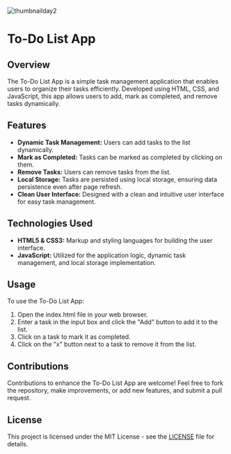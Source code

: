 ![thumbnailday2](https://github.com/the-PrafulDesai/To_Do_List/assets/108045971/850cc458-b92f-4655-9514-a6dfc642d648)

# To-Do List App

## Overview
The To-Do List App is a simple task management application that enables users to organize their tasks efficiently. Developed using HTML, CSS, and JavaScript, this app allows users to add, mark as completed, and remove tasks dynamically.

## Features
- **Dynamic Task Management:** Users can add tasks to the list dynamically.
- **Mark as Completed:** Tasks can be marked as completed by clicking on them.
- **Remove Tasks:** Users can remove tasks from the list.
- **Local Storage:** Tasks are persisted using local storage, ensuring data persistence even after page refresh.
- **Clean User Interface:** Designed with a clean and intuitive user interface for easy task management.

## Technologies Used
- **HTML5 & CSS3:** Markup and styling languages for building the user interface.
- **JavaScript:** Utilized for the application logic, dynamic task management, and local storage implementation.

## Usage
To use the To-Do List App:
1. Open the index.html file in your web browser.
2. Enter a task in the input box and click the "Add" button to add it to the list.
3. Click on a task to mark it as completed.
4. Click on the "x" button next to a task to remove it from the list.

## Contributions
Contributions to enhance the To-Do List App are welcome! Feel free to fork the repository, make improvements, or add new features, and submit a pull request.

## License
This project is licensed under the MIT License - see the [LICENSE](./LICENSE) file for details.
